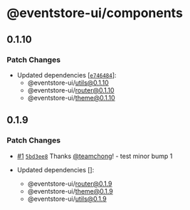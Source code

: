 # @eventstore-ui/components

## 0.1.10

### Patch Changes

-   Updated dependencies [[`e746484`](https://github.com/teamchong/Design-System/commit/e7464847b3aad5626553ac3ee8a76bfaf6f501e3)]:
    -   @eventstore-ui/utils@0.1.10
    -   @eventstore-ui/router@0.1.10
    -   @eventstore-ui/theme@0.1.10

## 0.1.9

### Patch Changes

-   [#1](https://github.com/teamchong/Design-System/pull/1) [`5bd3ee8`](https://github.com/teamchong/Design-System/commit/5bd3ee8d0e1716dea8a84cac9abd329f567f3ac6) Thanks [@teamchong](https://github.com/teamchong)! - test minor bump 1

-   Updated dependencies []:
    -   @eventstore-ui/router@0.1.9
    -   @eventstore-ui/theme@0.1.9
    -   @eventstore-ui/utils@0.1.9
